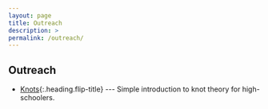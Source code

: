 ```yaml
---
layout: page
title: Outreach
description: >
permalink: /outreach/
---
```


## Outreach
* [Knots]{:.heading.flip-title} --- Simple introduction to knot theory for high-schoolers.

[Knots]: 2023-01-29-knot_theory_intro.md